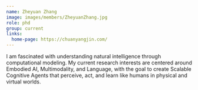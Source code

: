 ```yaml
---
name: Zheyuan Zhang
image: images/members/ZheyuanZhang.jpg
role: phd
group: current
links:
  home-page: https://chuanyangjin.com/
---
```


I am fascinated with understanding natural intelligence through computational modeling. My current research interests are centered around Embodied AI, Multimodality, and Language, with the goal to create Scalable Cognitive Agents that perceive, act, and learn like humans in physical and virtual worlds. 